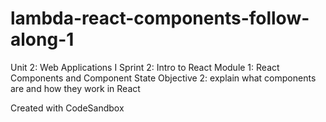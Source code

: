 # lambda-react-components-follow-along-1

Unit 2: Web Applications I
Sprint 2: Intro to React
Module 1: React Components and Component State
Objective 2: explain what components are and how they work in React

Created with CodeSandbox
